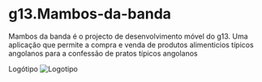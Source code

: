 # g13.Mambos-da-banda
Mambos da banda é o projecto de desenvolvimento móvel do g13. Uma aplicação que permite a compra e venda de produtos alimenticios típicos angolanos para a confessão de pratos típicos angolanos



Logótipo
![Logotipo](https://user-images.githubusercontent.com/100430459/203088277-5e3e56f0-b26a-4cd0-bb4d-a0c9149e1a37.png)
